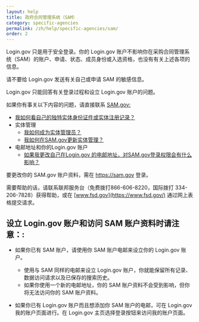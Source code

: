 ```yaml
---
layout: help
title: 政府合同管理系统（SAM）
category: specific-agencies
permalink: /zh/help/specific-agencies/sam/
order: 2
---
```

Login.gov 只是用于安全登录。你的 Login.gov 账户不影响你在采购合同管理系统（SAM）的账户、申请、状态、成员身份或入选资格，也没有有关上述各项的信息。

请不要给 Login.gov 发送有关自己或申请 SAM 的敏感信息。

Login.gov 只能回答有关登录过程和设立 Login.gov 账户的问题。

如果你有事关以下内容的问题，请直接联系 [SAM.gov:](https://sam.gov/)

* [我如何看自己的独特实体身份证件或实体注册记录？](https://www.fsd.gov/gsafsd_sp?id=kb_article_view&sysparm_article=KB0041254)
* 实体管理
  * [我如何成为实体管理员？](https://www.fsd.gov/gsafsd_sp?id=kb_article_view&sysparm_article=KB0016652)
  * [我如何在SAM.gov更新实体管理？](https://www.fsd.gov/gsafsd_sp?id=kb_article_view&sysparm_article=KB0016307)
* 电邮地址和你的Login.gov 账户
  * [如果我更改自己在Login.gov 的电邮地址，对SAM.gov登录权限会有什么影响？](https://www.fsd.gov/gsafsd_sp?id=kb_article_view&sysparm_article=KB0020259)

要更改你的 SAM.gov 账户资料，需在 <https://sam.gov> 登录。

需要帮助的话，请联系联邦服务台（免费拨打866-606-8220，国际拨打 334-206-7828）获得帮助，或在 [www.fsd.gov](https://www.fsd.gov/) 通过网上表格提交请求。

## 设立 Login.gov 账户和访问 SAM 账户资料时请注意：:

* 如果你已有 SAM 账户，请使用你 SAM 账户电邮来设立你的 Login.gov 账户。

  * 使用与 SAM 同样的电邮来设立 Login.gov 账户，你就能保留所有记录、数据访问请求以及已保存的搜索历史。
  * 如果你使用一个新的电邮地址，你的 SAM 账户资料不会受到影响，但你将无法访问你的 SAM 账户资料。
* 如果你已有 Login.gov 账户而且想添加你 SAM 账户的电邮，可在 Login.gov 我的账户页面进行。在 Login.gov 主页选择登录按钮来访问我的账户页面。

